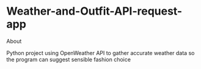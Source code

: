 # Weather-and-Outfit-API-request-app


About


Python project using OpenWeather API to gather accurate weather data so the program can suggest sensible fashion choice

